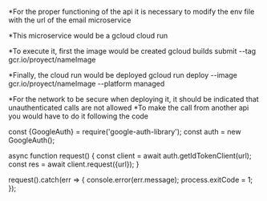 *For the proper functioning of the api it is necessary to modify the env file with the url of the email microservice

*This microservice would be a gcloud cloud run

*To execute it, first the image would be created
gcloud builds submit --tag gcr.io/proyect/nameImage

*Finally, the cloud run would be deployed
gcloud run deploy --image gcr.io/proyect/nameImage --platform managed

*For the network to be secure when deploying it, it should be indicated that unauthenticated calls are not allowed
*To make the call from another api you would have to do it following the code

const {GoogleAuth} = require('google-auth-library');
const auth = new GoogleAuth();

async function request() {
  const client = await auth.getIdTokenClient(url);
  const res = await client.request({url});
}

request().catch(err => {
  console.error(err.message);
  process.exitCode = 1;
});
